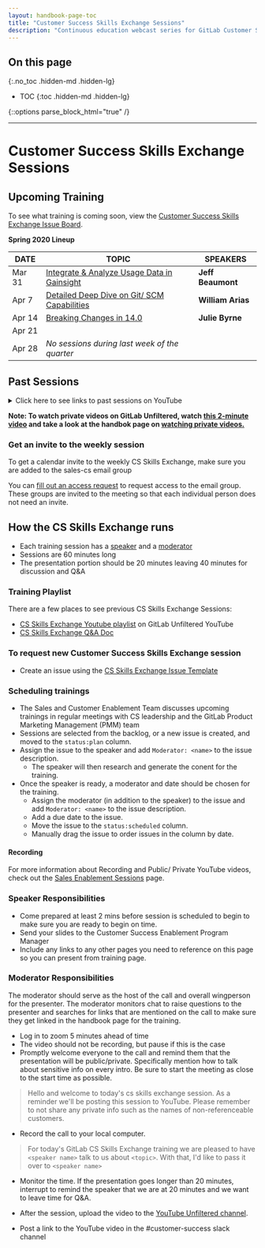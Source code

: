 ```yaml
---
layout: handbook-page-toc
title: "Customer Success Skills Exchange Sessions"
description: "Continuous education webcast series for GitLab Customer Success team members"
---
```


## On this page
{:.no_toc .hidden-md .hidden-lg}

- TOC
{:toc .hidden-md .hidden-lg}

{::options parse_block_html="true" /}

---

# Customer Success Skills Exchange Sessions

## Upcoming Training
To see what training is coming soon, view the [Customer Success Skills Exchange Issue Board](https://gitlab.com/gitlab-com/sales-team/cs-skills-exchange/-/boards/1414538).

**Spring 2020 Lineup**

| DATE   | TOPIC    | SPEAKERS                                       |
|--------|--------------------------------------------------------------------------|-------------------------------------------------|                      
| Mar 31 | [Integrate & Analyze Usage Data in Gainsight](https://gitlab.com/gitlab-com/sales-team/cs-skills-exchange/-/issues/119#note_515359639)              |   **Jeff Beaumont**        |
| Apr 7  |  [Detailed Deep Dive on Git/ SCM Capabilities](https://gitlab.com/gitlab-com/sales-team/cs-skills-exchange/-/issues/31)             |    **William Arias**             |
| Apr 14 | [Breaking Changes in 14.0](https://gitlab.com/gitlab-com/sales-team/cs-skills-exchange/-/issues/124)        |   **Julie Byrne**         |
| Apr 21 |         |           |
| Apr 28 | *No sessions during last week of the quarter*


## Past Sessions
<details>
<summary markdown="span">Click here to see links to past sessions on YouTube</summary>

| **Date** | **Topic** | **Public or Private** |
| ------   | ------    | ------                |
| 2021-03-24 | **[Product Roadmap Update](https://youtu.be/2K5wVhitfBk)**            |  Public          |
| 2021-03-10 | **[Peeling back the layers of Auto Devops](https://gitlab.com/gitlab-com/sales-team/cs-skills-exchange/-/issues/121)**  | Public |
| 2021-03-03 | **[Objection Handling Techniques & Role Play](https://youtu.be/vobGVMqUpqA)**            |     Public         |
| 2021-02-24 | **[Tracking Value With GitLab - DORA4 Metrics](https://youtu.be/iZzGjnf_T_Y)** | Public |


</details>


**Note: To watch private videos on GitLab Unfiltered, watch [this 2-minute video](https://www.youtube.com/watch?v=dZtCuOf5aGk) and take a look at the handbok page on [watching private videos.](https://about.gitlab.com/handbook/marketing/marketing-operations/youtube/#unable-to-view-a-video-on-youtube)**


### Get an invite to the weekly session

To get a calendar invite to the weekly CS Skills Exchange, make sure you are added to the sales-cs email group

You can [fill out an access request](/handbook/business-ops/team-member-enablement/onboarding-access-requests/access-requests/) to request access to the email group. These groups are invited to the meeting so that each individual person does not need an invite.

## How the CS Skills Exchange runs

* Each training session has a [speaker](#speaker-responsibilities) and a [moderator](#moderator-responsibilities)
* Sessions are 60 minutes long
* The presentation portion should be 20 minutes leaving 40 minutes for discussion and Q&A

### Training Playlist

There are a few places to see previous CS Skills Exchange Sessions:

* [CS Skills Exchange Youtube playlist](https://www.youtube.com/playlist?list=PL05JrBw4t0KorkxIFgZGnzzxjZRCGROt_) on GitLab Unfiltered YouTube
* [CS Skills Exchange Q&A Doc](https://docs.google.com/document/d/1kchnm55N8zx8tBBsxilWadGqBndhvb5d4eG9LsSS6DA/edit?usp=sharing) 

### To request new Customer Success Skills Exchange session
* Create an issue using the [CS Skills Exchange Issue Template](https://gitlab.com/gitlab-com/sales-team/cs-skills-exchange/-/issues/new?issuable_template=Request_New_CS_Skills_Sessions)

### Scheduling trainings
* The Sales and Customer Enablement Team discusses upcoming trainings in regular meetings with CS leadership and the GitLab Product Marketing Management (PMM) team
* Sessions are selected from the backlog, or a new issue is created, and moved to the `status:plan` column.
* Assign the issue to the speaker and add `Moderator: <name>` to the issue description.
  * The speaker will then research and generate the conent for the training.
* Once the speaker is ready, a moderator and date should be chosen for the training.
  * Assign the moderator (in addition to the speaker) to the issue and add `Moderator: <name>` to the issue description.
  * Add a due date to the issue.
  * Move the issue to the `status:scheduled` column.
  * Manually drag the issue to order issues in the column by date.


#### Recording 
For more information about Recording and Public/ Private YouTube videos, check out the [Sales Enablement Sessions](/handbook/sales/training/sales-enablement-sessions/#recording) page. 


### Speaker Responsibilities

* Come prepared at least 2 mins before session is scheduled to begin to make sure you are ready to begin on time. 
* Send your slides to the Customer Success Enablement Program Manager
* Include any links to any other pages you need to reference on this page so you can present from training page.


### Moderator Responsibilities

The moderator should serve as the host of the call and overall wingperson for the presenter. The moderator monitors chat to raise questions to the presenter and searches for links that are mentioned on the call to make sure they get linked in the handbook page for the training.  

* Log in to zoom 5 minutes ahead of time
* The video should not be recording, but pause if this is the case
* Promptly welcome everyone to the call and remind them that the presentation will be public/private. Specifically mention how to talk about sensitive info on every intro. Be sure to start the meeting as close to the start time as possible. 

> Hello and welcome to today's cs skills exchange session. As a reminder we'll be posting this session to YouTube. Please remember to not share any private info such as the names of non-referenceable customers.

* Record the call to your local computer.

> For today's GitLab CS Skills Exchange training we are pleased to have `<speaker name>` talk to us about `<topic>`. With that, I'd like to pass it over to `<speaker name>`

* Monitor the time. If the presentation goes longer than 20 minutes, interrupt to remind the speaker that we are at 20 minutes and we want to leave time for Q&A.
* After the session, upload the video to  the [YouTube Unfiltered channel](https://www.youtube.com/channel/UCMtZ0sc1HHNtGGWZFDRTh5A). 

* Post a link to the YouTube video in the #customer-success slack channel
